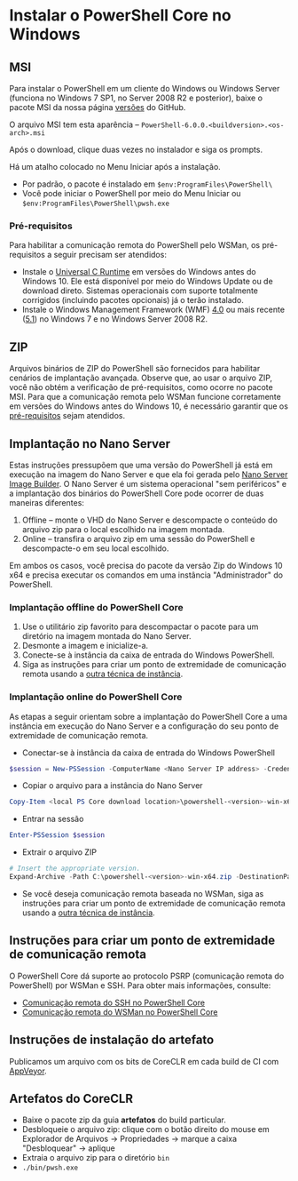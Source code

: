 # <a name="installing-powershell-core-on-windows"></a>Instalar o PowerShell Core no Windows

## <a name="msi"></a>MSI

Para instalar o PowerShell em um cliente do Windows ou Windows Server (funciona no Windows 7 SP1, no Server 2008 R2 e posterior), baixe o pacote MSI da nossa página [versões][] do GitHub.

O arquivo MSI tem esta aparência – `PowerShell-6.0.0.<buildversion>.<os-arch>.msi`
<!-- TODO: should be updated to point to the Download Center as well -->

Após o download, clique duas vezes no instalador e siga os prompts.

Há um atalho colocado no Menu Iniciar após a instalação.

* Por padrão, o pacote é instalado em `$env:ProgramFiles\PowerShell\`
* Você pode iniciar o PowerShell por meio do Menu Iniciar ou `$env:ProgramFiles\PowerShell\pwsh.exe`

### <a name="prerequisites"></a>Pré-requisitos

Para habilitar a comunicação remota do PowerShell pelo WSMan, os pré-requisitos a seguir precisam ser atendidos:

* Instale o [Universal C Runtime](https://www.microsoft.com/download/details.aspx?id=50410) em versões do Windows antes do Windows 10.
  Ele está disponível por meio do Windows Update ou de download direto.
  Sistemas operacionais com suporte totalmente corrigidos (incluindo pacotes opcionais) já o terão instalado.
* Instale o Windows Management Framework (WMF) [4.0](https://www.microsoft.com/download/details.aspx?id=40855) ou mais recente ([5.1](https://www.microsoft.com/download/details.aspx?id=54616)) no Windows 7 e no Windows Server 2008 R2.

## <a name="zip"></a>ZIP

Arquivos binários de ZIP do PowerShell são fornecidos para habilitar cenários de implantação avançada.
Observe que, ao usar o arquivo ZIP, você não obtém a verificação de pré-requisitos, como ocorre no pacote MSI.
Para que a comunicação remota pelo WSMan funcione corretamente em versões do Windows antes do Windows 10, é necessário garantir que os [pré-requisitos](#prerequisites) sejam atendidos.

## <a name="deploying-on-nano-server"></a>Implantação no Nano Server

Estas instruções pressupõem que uma versão do PowerShell já está em execução na imagem do Nano Server e que ela foi gerada pelo [Nano Server Image Builder](https://technet.microsoft.com/windows-server-docs/get-started/deploy-nano-server).
O Nano Server é um sistema operacional "sem periféricos" e a implantação dos binários do PowerShell Core pode ocorrer de duas maneiras diferentes:

1. Offline – monte o VHD do Nano Server e descompacte o conteúdo do arquivo zip para o local escolhido na imagem montada.
1. Online – transfira o arquivo zip em uma sessão do PowerShell e descompacte-o em seu local escolhido.

Em ambos os casos, você precisa do pacote da versão Zip do Windows 10 x64 e precisa executar os comandos em uma instância "Administrador" do PowerShell.

### <a name="offline-deployment-of-powershell-core"></a>Implantação offline do PowerShell Core

1. Use o utilitário zip favorito para descompactar o pacote para um diretório na imagem montada do Nano Server.
1. Desmonte a imagem e inicialize-a.
1. Conecte-se à instância da caixa de entrada do Windows PowerShell.
1. Siga as instruções para criar um ponto de extremidade de comunicação remota usando a [outra técnica de instância](#executed-by-another-instance-of-powershell-on-behalf-of-the-instance-that-it-will-register).

### <a name="online-deployment-of-powershell-core"></a>Implantação online do PowerShell Core

As etapas a seguir orientam sobre a implantação do PowerShell Core a uma instância em execução do Nano Server e a configuração do seu ponto de extremidade de comunicação remota.

* Conectar-se à instância da caixa de entrada do Windows PowerShell

```powershell
$session = New-PSSession -ComputerName <Nano Server IP address> -Credential <An Administrator account on the system>
```

* Copiar o arquivo para a instância do Nano Server

```powershell
Copy-Item <local PS Core download location>\powershell-<version>-win-x64.zip c:\ -ToSession $session
```

* Entrar na sessão

```powershell
Enter-PSSession $session
```

* Extrair o arquivo ZIP

```powershell
# Insert the appropriate version.
Expand-Archive -Path C:\powershell-<version>-win-x64.zip -DestinationPath "C:\PowerShellCore_<version>"
```

* Se você deseja comunicação remota baseada no WSMan, siga as instruções para criar um ponto de extremidade de comunicação remota usando a [outra técnica de instância](../core-powershell/WSMan-Remoting-in-PowerShell-Core.md#executed-by-another-instance-of-powershell-on-behalf-of-the-instance-that-it-will-register).

## <a name="instructions-to-create-a-remoting-endpoint"></a>Instruções para criar um ponto de extremidade de comunicação remota

O PowerShell Core dá suporte ao protocolo PSRP (comunicação remota do PowerShell) por WSMan e SSH. Para obter mais informações, consulte:

* [Comunicação remota do SSH no PowerShell Core][ssh-remoting]
* [Comunicação remota do WSMan no PowerShell Core][wsman-remoting]

## <a name="artifact-installation-instructions"></a>Instruções de instalação do artefato

Publicamos um arquivo com os bits de CoreCLR em cada build de CI com [AppVeyor][].

## <a name="coreclr-artifacts"></a>Artefatos do CoreCLR

* Baixe o pacote zip da guia **artefatos** do build particular.
* Desbloqueie o arquivo zip: clique com o botão direito do mouse em Explorador de Arquivos -> Propriedades -> marque a caixa "Desbloquear" -> aplique
* Extraia o arquivo zip para o diretório `bin`
* `./bin/pwsh.exe`

<!-- [download-center]: TODO -->
[versões]: https://github.com/PowerShell/PowerShell/releases
[signing]: ../../tools/Sign-Package.ps1
[ssh-remoting]: ../core-powershell/SSH-Remoting-in-PowerShell-Core.md
[wsman-remoting]: ../core-powershell/WSMan-Remoting-in-PowerShell-Core.md
[AppVeyor]: https://ci.appveyor.com/project/PowerShell/powershell